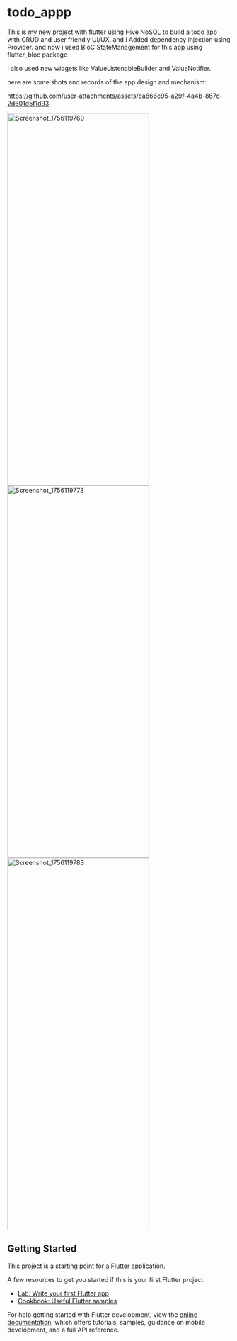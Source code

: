 # todo_appp

This is  my new project with flutter using Hive NoSQL to build a todo app with CRUD and user friendly UI/UX.
and i Added dependency injection using Provider.
and now i used BloC StateManagement for this app using flutter_bloc package

i also used new widgets like ValueListenableBuilder and ValueNotifier.

here are some shots and records of the app design and mechanism:

https://github.com/user-attachments/assets/ca866c95-a29f-4a4b-867c-2d601d5f1d93


<img width="320" height="840" alt="Screenshot_1756119760" src="https://github.com/user-attachments/assets/cd6299e8-9e50-4b1f-b2b9-176c132e72ad" />
<img width="320" height="840" alt="Screenshot_1756119773" src="https://github.com/user-attachments/assets/914bb0af-73eb-4dc9-a237-8291b4852dfb" />

<img width="320" height="840" alt="Screenshot_1756119783" src="https://github.com/user-attachments/assets/3636e2bf-ff5c-4f6b-b99e-c32b718704f5" />





## Getting Started

This project is a starting point for a Flutter application.

A few resources to get you started if this is your first Flutter project:

- [Lab: Write your first Flutter app](https://docs.flutter.dev/get-started/codelab)
- [Cookbook: Useful Flutter samples](https://docs.flutter.dev/cookbook)

For help getting started with Flutter development, view the
[online documentation](https://docs.flutter.dev/), which offers tutorials,
samples, guidance on mobile development, and a full API reference.
